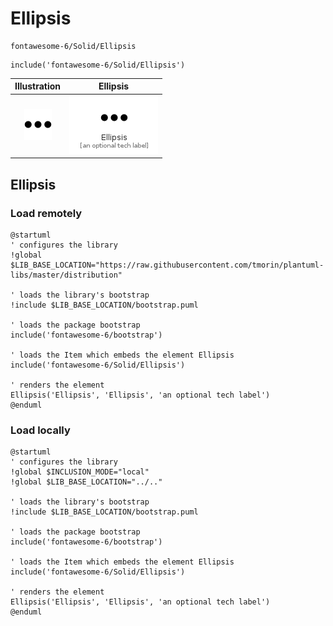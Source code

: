 # Ellipsis


```text
fontawesome-6/Solid/Ellipsis
```

```text
include('fontawesome-6/Solid/Ellipsis')
```



| Illustration | Ellipsis |
| :---: | :---: |
| ![illustration for Illustration](../../fontawesome-6/Solid/Ellipsis.png) | ![illustration for Ellipsis](../../fontawesome-6/Solid/Ellipsis.Local.png) |




## Ellipsis

### Load remotely
```plantuml
@startuml
' configures the library
!global $LIB_BASE_LOCATION="https://raw.githubusercontent.com/tmorin/plantuml-libs/master/distribution"

' loads the library's bootstrap
!include $LIB_BASE_LOCATION/bootstrap.puml

' loads the package bootstrap
include('fontawesome-6/bootstrap')

' loads the Item which embeds the element Ellipsis
include('fontawesome-6/Solid/Ellipsis')

' renders the element
Ellipsis('Ellipsis', 'Ellipsis', 'an optional tech label')
@enduml
```

### Load locally
```plantuml
@startuml
' configures the library
!global $INCLUSION_MODE="local"
!global $LIB_BASE_LOCATION="../.."

' loads the library's bootstrap
!include $LIB_BASE_LOCATION/bootstrap.puml

' loads the package bootstrap
include('fontawesome-6/bootstrap')

' loads the Item which embeds the element Ellipsis
include('fontawesome-6/Solid/Ellipsis')

' renders the element
Ellipsis('Ellipsis', 'Ellipsis', 'an optional tech label')
@enduml
```

